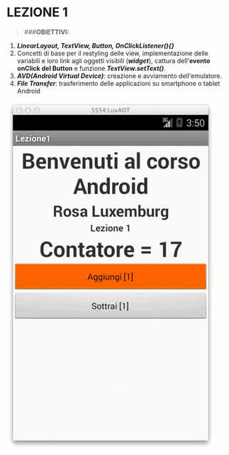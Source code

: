 # LEZIONE 1 #
>###__OBIETTIVI:__
1. _**LinearLayout, TextView, Button, OnClickListener(){}**_
2. Concetti di base per il restyling delle view, implementazione delle variabili e loro link agli oggetti visibili (_**widget**_), cattura dell'**evento onClick del Button** e funzione _**TextView.setText()**_.
3. _**AVD(Android Virtual Device)**_: creazione e avviamento dell'emulatore.
4. _**File Transfer**_: trasferimento delle applicazioni su smartphone o tablet Android

![Lezione 1](https://raw.githubusercontent.com/rdgmus/Luxemburg/master/images/screenshotLezione1.png)
